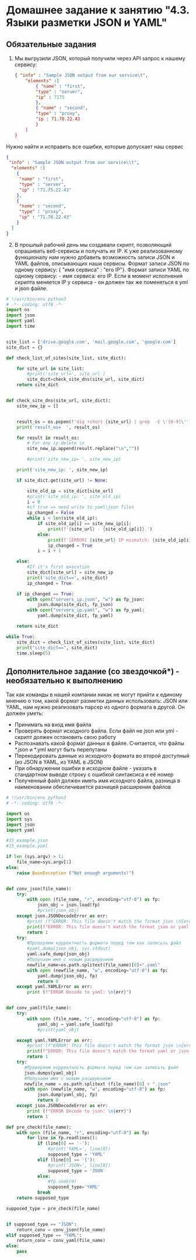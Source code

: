 # Домашнее задание к занятию "4.3. Языки разметки JSON и YAML"

## Обязательные задания

1. Мы выгрузили JSON, который получили через API запрос к нашему сервису:

	```json
    { "info" : "Sample JSON output from our service\t",
        "elements" :[
            { "name" : "first",
            "type" : "server",
            "ip" : 7175 
            },
            { "name" : "second",
            "type" : "proxy",
            "ip : 71.78.22.43
            }
        ]
    }
Нужно найти и исправить все ошибки, которые допускает наш сервис
     
```json
{
 "info" : "Sample JSON output from our service\\t",
  "elements" :[
    {
     "name" : "first",
     "type" : "server",
     "ip" : "71.75.22.43" 
    },
    {
     "name" : "second",
     "type" : "proxy",
     "ip" : "71.78.22.43"
    }
  ]
}
```

  
  

2. В прошлый рабочий день мы создавали скрипт, позволяющий опрашивать веб-сервисы и получать их IP. К уже реализованному функционалу нам нужно добавить возможность записи JSON и YAML файлов, описывающих наши сервисы. Формат записи JSON по одному сервису: { "имя сервиса" : "его IP"}. Формат записи YAML по одному сервису: - имя сервиса: его IP. Если в момент исполнения скрипта меняется IP у сервиса - он должен так же поменяться в yml и json файле.

```python
# !/usr/bin/env python3
# -*- coding: utf8 -*-
import os
import json
import yaml
import time


site_list = ['drive.google.com', 'mail.google.com', 'google.com']
site_dict = {}

def check_list_of_sites(site_list, site_dict):

    for site_url in site_list:
        #print('site_url=', site_url )
        site_dict=check_site_dns(site_url, site_dict)
    return site_dict


def check_site_dns(site_url, site_dict):
    site_new_ip = []


    result_os = os.popen(f'dig +short {site_url} | grep  -E \'[0-9]\'')
    print('result_os=  ', result_os)

    for result in result_os:
        # For any ip delete \n
        site_new_ip.append(result.replace("\n",""))

        #print('site_new_ip= ', site_new_ip)

    print('site_new_ip: ', site_new_ip)

    if site_dict.get(site_url) != None:

        site_old_ip = site_dict[site_url]
        #print('site_old_ip: ', site_old_ip)
        i = 0
        #if true => need write to yaml\json files
        ip_changed = False
        while i < len(site_old_ip):
            if site_old_ip[i] == site_new_ip[i]:
                print(f'{site_url} - {site_old_ip[i]}.')
            else:
                print(f'[ERROR] {site_url} IP mismatch: {site_old_ip[i]} {site_new_ip[i]}.')                
                ip_changed = True
            i = i + 1

    else:
        #If it's first execution
        site_dict[site_url] = site_new_ip
        print('site_dict==', site_dict)
        ip_changed = True

    if ip_changed == True:
        with open("servers_ip.json", "w") as fp_json:
            json.dump(site_dict, fp_json)
        with open("servers_ip.yaml", "w") as fp_yaml:
            yaml.dump(site_dict, fp_yaml)

    return site_dict

while True:
    site_dict = check_list_of_sites(site_list, site_dict)
    print("site_dict==", site_dict)
    time.sleep(5)
```


## Дополнительное задание (со звездочкой*) - необязательно к выполнению

Так как команды в нашей компании никак не могут прийти к единому мнению о том, какой формат разметки данных использовать: JSON или YAML, нам нужно реализовать парсер из одного формата в другой. Он должен уметь:
   * Принимать на вход имя файла
   * Проверять формат исходного файла. Если файл не json или yml - скрипт должен остановить свою работу
   * Распознавать какой формат данных в файле. Считается, что файлы *.json и *.yml могут быть перепутаны
   * Перекодировать данные из исходного формата во второй доступный (из JSON в YAML, из YAML в JSON)
   * При обнаружении ошибки в исходном файле - указать в стандартном выводе строку с ошибкой синтаксиса и её номер
   * Полученный файл должен иметь имя исходного файла, разница в наименовании обеспечивается разницей расширения файлов

```python
# !/usr/bin/env python3
# -*- coding: utf8 -*-

import os
import sys
import json
import yaml

#15_example.json
#15_example.yaml

if len (sys.argv) > 1:
    file_name=sys.argv[1]
else:
    raise BaseException ("Not enough arguments!")


def conv_json(file_name):
    try:
        with open (file_name, "r", encoding="utf-8") as fp:
            json_obj = json.load(fp)
            #print(json_obj)
    except json.JSONDecodeError as err:
        #print (f"ERROR: This file doesn't match the format json \n{err}")
        print(f"ERROR: This file doesn't match the format json or yaml.\n{err}")
        return 1
    try:
        #Проверяем корректность формата перед тем как записьть файл
        #yaml.dump(json_obj, sys.stdout)
        yaml.safe_dump(json_obj)
        #Получаем имя с новым расширением
        newfile_name=os.path.splitext(file_name)[0]+".yaml"
        with open (newfile_name, "w", encoding="utf-8") as fp:
            yaml.dump(json_obj, fp)
            return 0
    except yaml.YAMLError as err:
        print (f"ERROR Decode to yaml: \n{err}")


def conv_yaml(file_name):
    try:
        with open (file_name, "r", encoding="utf-8") as fp:
            yaml_obj = yaml.safe_load(fp)
            #print(yaml_obj)

    except yaml.YAMLError as err:
        #print (f"ERROR: This file doesn't match the format json \n{err}")
        print(f"ERROR: This file doesn't match the format yaml or json.\n{err}")
        return 1
    try:
       #Проверяем корректность формата перед тем как записьть файл
       json.dumps(yaml_obj)
       #Получаем имя с новым расширением
       newfile_name = os.path.splitext (file_name)[0] + ".json"
       with open (newfile_name, "w", encoding="utf-8") as fp:
            json.dump(yaml_obj, fp)
            return 0
    except json.JSONDecodeError as err:
        print (f"ERROR Decode to json: \n{err}")
        return 1

def pre_check(file_name):
    with open (file_name, "r", encoding="utf-8") as fp:
        for line in fp.readlines():
            if (line[0] == '-'):
                #print('YAML=', line[0])
                supposed_type = 'YAML'
            elif (line[0] == '{'):
                #print('JSON=', line[0])
                supposed_type = 'JSON'
            else:
                #fp.seek(0)
                supposed_type='YAML'
            break
    return supposed_type

supposed_type = pre_check(file_name)


if supposed_type == "JSON":
    return_conv = conv_json(file_name)
elif supposed_type == "YAML":
    return_conv = conv_yaml(file_name)
else:
    pass
```    

